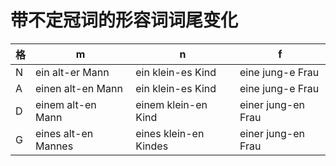 # 带不定冠词的形容词词尾变化

| 格  | m                   | n                     | f                  |
| --- | ------------------- | --------------------- | ------------------ |
| N   | ein alt-er Mann     | ein klein-es Kind     | eine jung-e Frau   |
| A   | einen alt-en Mann   | ein klein-es Kind     | eine jung-e Frau   |
| D   | einem alt-en Mann   | einem klein-en Kind   | einer jung-en Frau |
| G   | eines alt-en Mannes | eines klein-en Kindes | einer jung-en Frau |